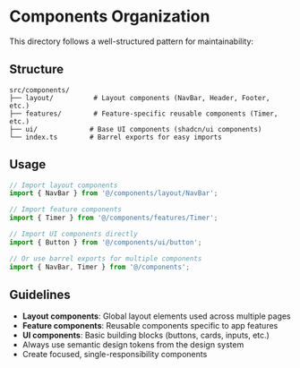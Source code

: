 # Components Organization

This directory follows a well-structured pattern for maintainability:

## Structure

```
src/components/
├── layout/          # Layout components (NavBar, Header, Footer, etc.)
├── features/        # Feature-specific reusable components (Timer, etc.)
├── ui/             # Base UI components (shadcn/ui components)
└── index.ts        # Barrel exports for easy imports
```

## Usage

```typescript
// Import layout components
import { NavBar } from '@/components/layout/NavBar';

// Import feature components  
import { Timer } from '@/components/features/Timer';

// Import UI components directly
import { Button } from '@/components/ui/button';

// Or use barrel exports for multiple components
import { NavBar, Timer } from '@/components';
```

## Guidelines

- **Layout components**: Global layout elements used across multiple pages
- **Feature components**: Reusable components specific to app features
- **UI components**: Basic building blocks (buttons, cards, inputs, etc.)
- Always use semantic design tokens from the design system
- Create focused, single-responsibility components
